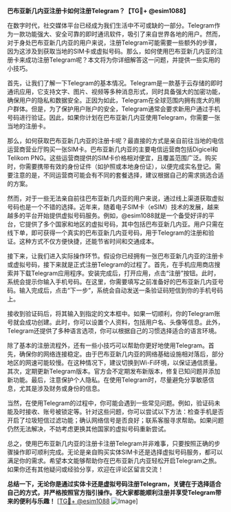 **巴布亚新几内亚注册卡如何注册Telegram？【TG💪+ @esim1088】**

在数字时代，社交媒体平台已经成为我们生活中不可或缺的一部分。Telegram作为一款功能强大、安全可靠的即时通讯软件，吸引了来自世界各地的用户。然而，对于身处巴布亚新几内亚的用户来说，注册Telegram可能需要一些额外的步骤，因为这涉及到获取当地的SIM卡或虚拟号码。那么，如何使用巴布亚新几内亚的注册卡来成功注册Telegram呢？本文将为你详细解答这一问题，并提供一些实用的小技巧。

首先，让我们了解一下Telegram的基本情况。Telegram是一款基于云存储的即时通讯应用，它支持文字、图片、视频等多种消息形式，同时具备强大的加密功能，确保用户的隐私和数据安全。正因为如此，Telegram在全球范围内拥有庞大的用户群体。但是，为了保护用户账户的安全，Telegram通常会要求新用户通过手机号码进行验证。因此，如果你计划在巴布亚新几内亚使用Telegram，你需要一张当地的注册卡。

那么，如何获取巴布亚新几内亚的注册卡呢？最直接的方式是亲自前往当地的电信运营商营业厅购买一张SIM卡。巴布亚新几内亚的主要电信运营商包括Digicel和Telikom PNG。这些运营商提供的SIM卡价格相对便宜，且覆盖范围广泛。购买时，你需要携带有效的身份证件（如护照或本地身份证），以便完成实名登记。需要注意的是，不同运营商可能会有不同的套餐选择，建议根据自己的需求挑选合适的方案。

然而，对于一些无法亲自前往巴布亚新几内亚的用户来说，通过线上渠道获取虚拟号码也是一个不错的选择。近年来，随着电子SIM卡（eSIM）技术的发展，越来越多的平台开始提供虚拟号码服务。例如，@esim1088就是一个备受好评的平台，它提供了多个国家和地区的虚拟号码，其中包括巴布亚新几内亚。用户只需在线下单，即可获得一个真实的巴布亚新几内亚号码，用于Telegram的注册和验证。这种方式不仅方便快捷，还能节省时间和交通成本。

接下来，让我们进入实际操作环节。假设你已经拥有一张巴布亚新几内亚的注册卡或虚拟号码，接下来就是正式注册Telegram的过程了。首先，在手机应用商店搜索并下载Telegram应用程序。安装完成后，打开应用，点击“注册”按钮。此时，系统会提示你输入手机号码。在这里，你需要填写之前准备好的巴布亚新几内亚号码。输入完成后，点击“下一步”，系统会自动发送一条验证码短信到你的手机号码上。

接收到验证码后，将其输入到指定的文本框中。如果一切顺利，你的Telegram账号就会成功创建。此时，你可以设置个人资料，包括用户名、头像等信息。此外，Telegram还提供了多种语言选项，你可以根据自己的习惯选择适合的语言环境。

除了基本的注册流程外，还有一些小技巧可以帮助你更好地使用Telegram。首先，确保你的网络连接稳定。由于巴布亚新几内亚的网络基础设施相对落后，部分地区的网速可能较慢。在这种情况下，建议切换到Wi-Fi环境，以保证通信质量。其次，定期更新Telegram版本。官方会不定期发布新版本，修复已知问题并添加新功能。最后，注意保护个人隐私。在使用Telegram时，尽量避免分享敏感信息，尤其是涉及财务或身份的信息。

当然，在使用Telegram的过程中，你可能会遇到一些常见问题。例如，验证码未能及时接收、账号被锁定等。针对这些问题，你可以尝试以下方法：检查手机是否开启了垃圾短信过滤功能；确认网络信号是否良好；联系客服寻求帮助。如果问题仍然无法解决，不妨考虑更换其他国家的虚拟号码重新尝试。

总之，使用巴布亚新几内亚的注册卡注册Telegram并非难事，只要按照正确的步骤操作即可顺利完成。无论是亲自购买实体SIM卡还是选择虚拟号码服务，都可以满足你的需求。希望本文能够帮助你在巴布亚新几内亚轻松开启Telegram之旅。如果你还有其他疑问或经验分享，欢迎在评论区留言交流！

**总结一下，无论你是通过实体卡还是虚拟号码注册Telegram，关键在于选择适合自己的方式，并严格按照官方指引操作。祝大家都能顺利注册并享受Telegram带来的便利与乐趣！** [[TG💪+ @esim1088](https://t.me/s/esim1088) ![Image](https://i.postimg.cc/4NQfJmqS/Snipaste-2025-05-13-00-14-12.png)]